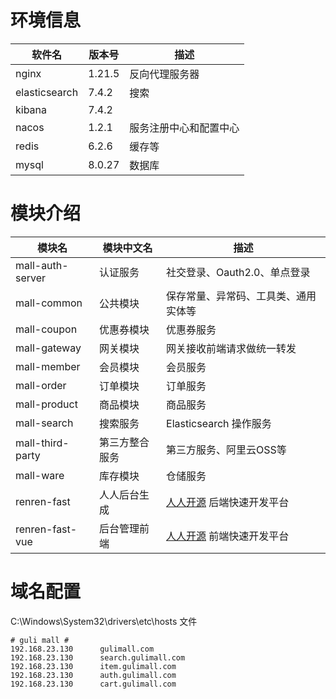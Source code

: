 # 环境信息

| 软件名        | 版本号     | 描述                   |
| ------------- |---------| ---------------------- |
| nginx         | 1.21.5  | 反向代理服务器         |
| elasticsearch | 7.4.2   | 搜索                   |
| kibana        | 7.4.2   |                        |
| nacos         | 1.2.1   | 服务注册中心和配置中心 |
| redis         | 6.2.6   | 缓存等                 |
| mysql         | 8.0.27  | 数据库                 |

# 模块介绍

| 模块名           | 模块中文名     | 描述                                                    |
| ---------------- | -------------- | ------------------------------------------------------- |
| mall-auth-server | 认证服务       | 社交登录、Oauth2.0、单点登录                            |
| mall-common      | 公共模块       | 保存常量、异常码、工具类、通用实体等                    |
| mall-coupon      | 优惠券模块     | 优惠券服务                                              |
| mall-gateway     | 网关模块       | 网关接收前端请求做统一转发                              |
| mall-member      | 会员模块       | 会员服务                                                |
| mall-order       | 订单模块       | 订单服务                                                |
| mall-product     | 商品模块       | 商品服务                                                |
| mall-search      | 搜索服务       | Elasticsearch 操作服务                                  |
| mall-third-party | 第三方整合服务 | 第三方服务、阿里云OSS等                                 |
| mall-ware        | 库存模块       | 仓储服务                                                |
| renren-fast      | 人人后台生成   | [人人开源](https://gitee.com/renrenio) 后端快速开发平台 |
| renren-fast-vue  | 后台管理前端   | [人人开源](https://gitee.com/renrenio) 前端快速开发平台 |

# 域名配置
C:\Windows\System32\drivers\etc\hosts 文件
```text
# guli mall #
192.168.23.130		gulimall.com
192.168.23.130		search.gulimall.com
192.168.23.130		item.gulimall.com
192.168.23.130		auth.gulimall.com
192.168.23.130		cart.gulimall.com
```
